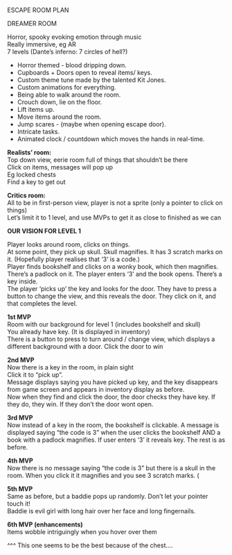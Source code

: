ESCAPE ROOM PLAN

DREAMER ROOM

Horror, spooky evoking emotion through music  
Really immersive, eg AR  
7 levels (Dante’s inferno: 7 circles of hell?)

* Horror themed \- blood dripping down.  
* Cupboards \+ Doors open to reveal items/ keys.  
* Custom theme tune made by the talented Kit Jones.  
* Custom animations for everything.  
* Being able to walk around the room.  
* Crouch down, lie on the floor.  
* Lift items up.  
* Move items around the room.  
* Jump scares \- (maybe when opening escape door).  
* Intricate tasks.  
* Animated clock / countdown which moves the hands in real-time.

**Realists’ room:**  
Top down view, eerie room full of things that shouldn’t be there  
Click on items, messages will pop up  
Eg locked chests  
Find a key to get out

**Critics room:**  
All to be in first-person view, player is not a sprite (only a pointer to click on things)  
Let’s limit it to 1 level, and use MVPs to get it as close to finished as we can

**OUR VISION FOR LEVEL 1**

Player looks around room, clicks on things.  
At some point, they pick up skull. Skull magnifies. It has 3 scratch marks on it. (Hopefully player realises that ‘3’ is a code.)  
Player finds bookshelf and clicks on a wonky book, which then magnifies. There’s a padlock on it. The player enters ‘3’ and the book opens. There’s a key inside.   
The player ‘picks up’ the key and looks for the door. They have to press a button to change the view, and this reveals the door. They click on it, and that completes the level.

**1st MVP**  
Room with our background for level 1 (includes bookshelf and skull)  
You already have key. (It is displayed in inventory)  
There is a button to press to turn around / change view, which displays a different background with a door. Click the door to win

**2nd MVP**  
Now there is a key in the room, in plain sight   
Click it to “pick up”.   
Message displays saying you have picked up key, and the key disappears from game screen and appears in inventory display as before.  
Now when they find and click the door, the door checks they have key. If they do, they win. If they don’t the door wont open.

**3rd MVP**  
Now instead of a key in the room, the bookshelf is clickable. A message is displayed saying “the code is 3” when the user clicks the bookshelf AND a book with a padlock magnifies. If user enters ‘3’ it reveals key. The rest is as before. 

**4th MVP**  
Now there is no message saying “the code is 3” but there is a skull in the room. When you click it it magnifies and you see 3 scratch marks. (

**5th MVP**  
Same as before, but a baddie pops up randomly. Don’t let your pointer touch it\!  
Baddie is evil girl with long hair over her face and long fingernails.

**6th MVP (enhancements)**  
Items wobble intriguingly when you hover over them

^^^ This one seems to be the best because of the chest….

